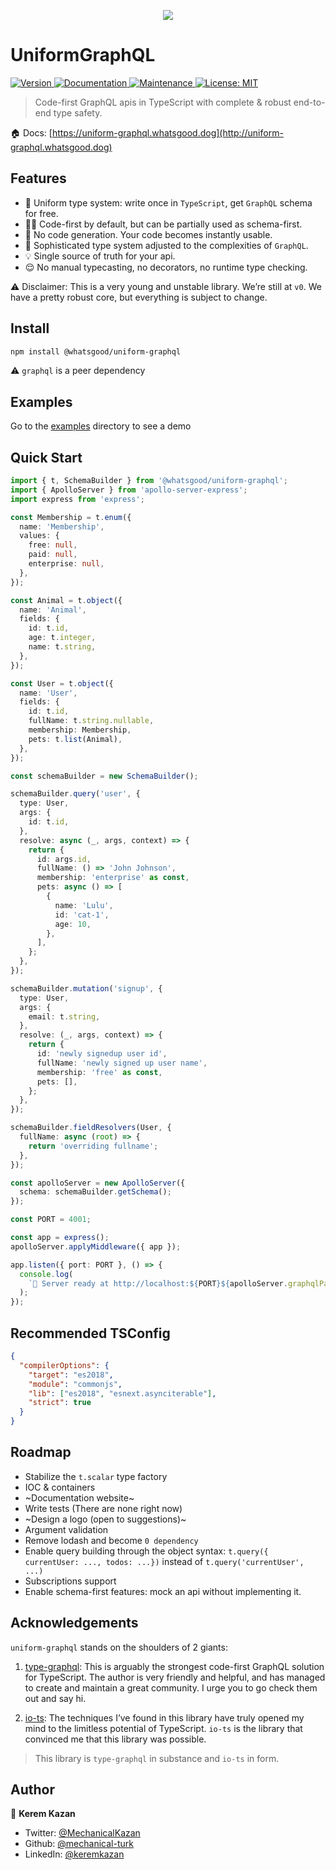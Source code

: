 <p align="center">
  <img src="https://raw.githubusercontent.com/whats-good/uniform-graphql/2b55063cc818581d5d5b8497be141f6202a5b58f/docs-src/static/logo.svg">
</p>

# UniformGraphQL

<p>
  <a href="https://www.npmjs.com/package/@whatsgood/uniform-graphql" target="_blank">
    <img alt="Version" src="https://img.shields.io/npm/v/@whatsgood/uniform-graphql.svg">
  </a>
  <a href="http://uniform-graphql.whatsgood.dog/" target="_blank">
    <img alt="Documentation" src="https://img.shields.io/badge/documentation-yes-brightgreen.svg" />
  </a>
  <a href="https://github.com/whats-good/uniform-graphql/graphs/commit-activity" target="_blank">
    <img alt="Maintenance" src="https://img.shields.io/badge/Maintained%3F-yes-green.svg" />
  </a>
  <a href="#" target="_blank">
    <img alt="License: MIT" src="https://img.shields.io/badge/License-MIT-yellow.svg" />
  </a>
</p>

> Code-first GraphQL apis in TypeScript with complete & robust end-to-end type safety.

🏠 Docs: [https://uniform-graphql.whatsgood.dog](http://uniform-graphql.whatsgood.dog)

## Features

- 🤝 Uniform type system: write once in `TypeScript`, get `GraphQL` schema for free.
- 👨‍💻 Code-first by default, but can be partially used as schema-first.
- 🚀 No code generation. Your code becomes instantly usable.
- 🔬 Sophisticated type system adjusted to the complexities of `GraphQL`.
- 💡 Single source of truth for your api.
- 😌 No manual typecasting, no decorators, no runtime type checking.

⚠️ Disclaimer: This is a very young and unstable library. We’re still at `v0`. We have a pretty robust core, but everything is subject to change.

## Install

```sh
npm install @whatsgood/uniform-graphql
```

⚠️ `graphql` is a peer dependency

## Examples

Go to the [examples](https://github.com/whats-good/uniform-graphql/tree/master/packages/examples) directory to see a demo

## Quick Start

```ts
import { t, SchemaBuilder } from '@whatsgood/uniform-graphql';
import { ApolloServer } from 'apollo-server-express';
import express from 'express';

const Membership = t.enum({
  name: 'Membership',
  values: {
    free: null,
    paid: null,
    enterprise: null,
  },
});

const Animal = t.object({
  name: 'Animal',
  fields: {
    id: t.id,
    age: t.integer,
    name: t.string,
  },
});

const User = t.object({
  name: 'User',
  fields: {
    id: t.id,
    fullName: t.string.nullable,
    membership: Membership,
    pets: t.list(Animal),
  },
});

const schemaBuilder = new SchemaBuilder();

schemaBuilder.query('user', {
  type: User,
  args: {
    id: t.id,
  },
  resolve: async (_, args, context) => {
    return {
      id: args.id,
      fullName: () => 'John Johnson',
      membership: 'enterprise' as const,
      pets: async () => [
        {
          name: 'Lulu',
          id: 'cat-1',
          age: 10,
        },
      ],
    };
  },
});

schemaBuilder.mutation('signup', {
  type: User,
  args: {
    email: t.string,
  },
  resolve: (_, args, context) => {
    return {
      id: 'newly signedup user id',
      fullName: 'newly signed up user name',
      membership: 'free' as const,
      pets: [],
    };
  },
});

schemaBuilder.fieldResolvers(User, {
  fullName: async (root) => {
    return 'overriding fullname';
  },
});

const apolloServer = new ApolloServer({
  schema: schemaBuilder.getSchema();
});

const PORT = 4001;

const app = express();
apolloServer.applyMiddleware({ app });

app.listen({ port: PORT }, () => {
  console.log(
    `🚀 Server ready at http://localhost:${PORT}${apolloServer.graphqlPath}`,
  );
});
```

## Recommended TSConfig

```json
{
  "compilerOptions": {
    "target": "es2018",
    "module": "commonjs",
    "lib": ["es2018", "esnext.asynciterable"],
    "strict": true
  }
}
```

## Roadmap

- Stabilize the `t.scalar` type factory
- IOC & containers
- ~Documentation website~
- Write tests (There are none right now)
- ~Design a logo (open to suggestions)~
- Argument validation
- Remove lodash and become `0 dependency`
- Enable query building through the object syntax: `t.query({ currentUser: ..., todos: ...})` instead of `t.query('currentUser', ...)`
- Subscriptions support
- Enable schema-first features: mock an api without implementing it.

## Acknowledgements

`uniform-graphql` stands on the shoulders of 2 giants:

1. [type-graphql](https://github.com/MichalLytek/type-graphql): This is arguably the strongest code-first GraphQL solution for TypeScript. The author is very friendly and helpful, and has managed to create and maintain a great community. I urge you to go check them out and say hi.

2. [io-ts](https://github.com/gcanti/io-ts): The techniques I’ve found in this library have truly opened my mind to the limitless potential of TypeScript. `io-ts` is the library that convinced me that this library was possible.

> This library is `type-graphql` in substance and `io-ts` in form.

## Author

👤 **Kerem Kazan**

- Twitter: [@MechanicalKazan](https://twitter.com/MechanicalKazan)
- Github: [@mechanical-turk](https://github.com/mechanical-turk)
- LinkedIn: [@keremkazan](https://linkedin.com/in/keremkazan)
